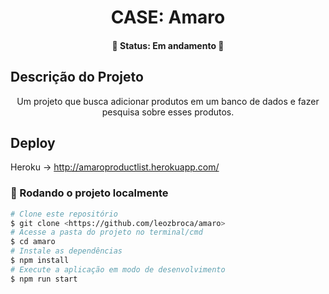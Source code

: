 <h1 align="center">CASE: Amaro</h1>
<h4 align="center"> 
	🚧  Status: Em andamento  🚀
</h4>

## Descrição do Projeto
<p align="center">Um projeto que busca adicionar produtos em um banco de dados e fazer pesquisa sobre esses produtos.</p>

## Deploy

Heroku -> http://amaroproductlist.herokuapp.com/

### 🎲 Rodando o projeto localmente 

```bash
# Clone este repositório
$ git clone <https://github.com/leozbroca/amaro>
# Acesse a pasta do projeto no terminal/cmd
$ cd amaro
# Instale as dependências
$ npm install
# Execute a aplicação em modo de desenvolvimento
$ npm run start
```
